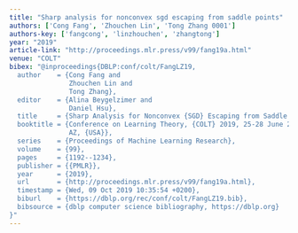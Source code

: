 ```yaml
---
title: "Sharp analysis for nonconvex sgd escaping from saddle points"
authors: ['Cong Fang', 'Zhouchen Lin', 'Tong Zhang 0001']
authors-key: ['fangcong', 'linzhouchen', 'zhangtong']
year: "2019"
article-link: "http://proceedings.mlr.press/v99/fang19a.html"
venue: "COLT"
bibex: "@inproceedings{DBLP:conf/colt/FangLZ19,
  author    = {Cong Fang and
               Zhouchen Lin and
               Tong Zhang},
  editor    = {Alina Beygelzimer and
               Daniel Hsu},
  title     = {Sharp Analysis for Nonconvex {SGD} Escaping from Saddle Points},
  booktitle = {Conference on Learning Theory, {COLT} 2019, 25-28 June 2019, Phoenix,
               AZ, {USA}},
  series    = {Proceedings of Machine Learning Research},
  volume    = {99},
  pages     = {1192--1234},
  publisher = {{PMLR}},
  year      = {2019},
  url       = {http://proceedings.mlr.press/v99/fang19a.html},
  timestamp = {Wed, 09 Oct 2019 10:35:54 +0200},
  biburl    = {https://dblp.org/rec/conf/colt/FangLZ19.bib},
  bibsource = {dblp computer science bibliography, https://dblp.org}
}"
---
```

